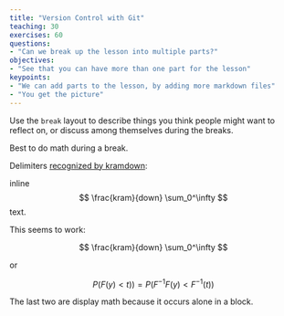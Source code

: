 ```yaml
---
title: "Version Control with Git"
teaching: 30
exercises: 60
questions:
- "Can we break up the lesson into multiple parts?"
objectives:
- "See that you can have more than one part for the lesson"
keypoints:
- "We can add parts to the lesson, by adding more markdown files"
- "You get the picture"
---
```


Use the `break` layout to describe things you think people might want to
reflect on, or discuss among themselves during the breaks.

Best to do math during a break.

Delimiters [recognized by kramdown](http://kramdown.gettalong.org/syntax.html#math-blocks):

inline $$ \frac{kram}{down} \sum_0^\infty $$ text.

This seems to work:

$$ \frac{kram}{down} \sum_0^\infty $$

or 

$$ P( F(y) < t) ) = P( F^{-1}F(y) < F^{-1}(t) ) $$

The last two are display math because it occurs alone in a block.
